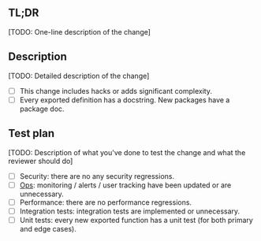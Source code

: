 TL;DR
-----
[TODO: One-line description of the change]

Description
----------
[TODO: Detailed description of the change]

- [ ] This change includes hacks or adds significant complexity.
- [ ] Every exported definition has a docstring. New packages have a package doc.

Test plan
---------
[TODO: Description of what you've done to test the change and what the reviewer should do]

- [ ] Security: there are no any security regressions.
- [ ] [Ops](checklist.md#ops): monitoring / alerts / user tracking have been updated or are unnecessary.
- [ ] Performance: there are no performance regressions.
- [ ] Integration tests: integration tests are implemented or unnecessary.
- [ ] Unit tests: every new exported function has a unit test (for both primary and edge cases).
